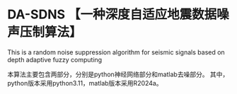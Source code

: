 # DA-SDNS 【一种深度自适应地震数据噪声压制算法】
This is a random noise suppression algorithm for seismic signals based on depth adaptive fuzzy computing

本算法主要包含两部分，分别是python神经网络部分和matlab去噪部分。
其中，python版本采用python3.11，matlab版本采用R2024a。
